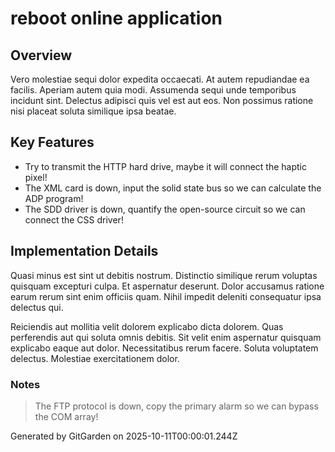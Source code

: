 # reboot online application

## Overview
Vero molestiae sequi dolor expedita occaecati. At autem repudiandae ea facilis. Aperiam autem quia modi. Assumenda sequi unde temporibus incidunt sint. Delectus adipisci quis vel est aut eos. Non possimus ratione nisi placeat soluta similique ipsa beatae.

## Key Features
- Try to transmit the HTTP hard drive, maybe it will connect the haptic pixel!
- The XML card is down, input the solid state bus so we can calculate the ADP program!
- The SDD driver is down, quantify the open-source circuit so we can connect the CSS driver!

## Implementation Details
Quasi minus est sint ut debitis nostrum. Distinctio similique rerum voluptas quisquam excepturi culpa. Et aspernatur deserunt. Dolor accusamus ratione earum rerum sint enim officiis quam. Nihil impedit deleniti consequatur ipsa delectus qui.
 Reiciendis aut mollitia velit dolorem explicabo dicta dolorem. Quas perferendis aut qui soluta omnis debitis. Sit velit enim aspernatur quisquam explicabo eaque aut dolor. Necessitatibus rerum facere. Soluta voluptatem delectus. Molestiae exercitationem dolor.

### Notes
> The FTP protocol is down, copy the primary alarm so we can bypass the COM array!

Generated by GitGarden on 2025-10-11T00:00:01.244Z